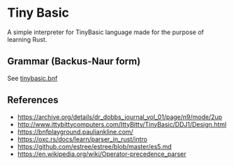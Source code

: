 # Tiny Basic

A simple interpreter for TinyBasic language made for the purpose of learning Rust.

## Grammar (Backus-Naur form)

See [tinybasic.bnf](./docs/tinybasic.bnf)


## References
- https://archive.org/details/dr_dobbs_journal_vol_01/page/n9/mode/2up
- http://www.ittybittycomputers.com/IttyBitty/TinyBasic/DDJ1/Design.html
- https://bnfplayground.pauliankline.com/
- https://oxc.rs/docs/learn/parser_in_rust/intro
- https://github.com/estree/estree/blob/master/es5.md
- https://en.wikipedia.org/wiki/Operator-precedence_parser
